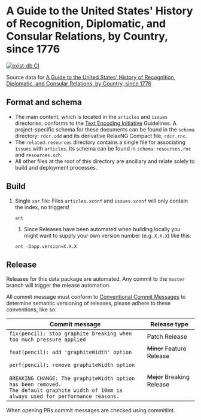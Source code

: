 # A Guide to the United States' History of Recognition, Diplomatic, and Consular Relations, by Country, since 1776

[![exist-db CI](https://github.com/HistoryAtState/rdcr/actions/workflows/build.yml/badge.svg)](https://github.com/HistoryAtState/rdcr/actions/workflows/build.yml)

Source data for [A Guide to the United States' History of Recognition, Diplomatic, and Consular Relations, by Country, since 1776](https://history.state.gov/countries)

## Format and schema

- The main content, which is located in the `articles` and `issues` directories, conforms to the [Text Encoding Initiative](http://www.tei-c.org/) Guidelines. A project-specific schema for these documents can be found in the `schema` directory: `rdcr.odd` and its derivative RelaxNG Compact file, `rdcr.rnc`.
- The `related-resources` directory contains a single file for associating `issues` with `articles`. Its schema can be found in `schema`: `resources.rnc` and `resources.sch`.
- All other files at the root of this directory are ancillary and relate solely to build and deployment processes.

## Build

1. Single `xar` file: Files `articles.xconf` and `issues.xconf` will only contain the index, no triggers!

    ```shell
    ant
    ```

    1. Since Releases have been automated when building locally you might want to supply your own version number (e.g. `X.X.X`) like this:

    ```shell
    ant -Dapp.version=X.X.X
    ```

## Release

Releases for this data package are automated. Any commit to the `master` branch will trigger the release automation.

All commit message must conform to [Conventional Commit Messages](https://www.conventionalcommits.org/en/v1.0.0/) to determine semantic versioning of releases, please adhere to these conventions, like so:

| Commit message  | Release type |
|-----------------|--------------|
| `fix(pencil): stop graphite breaking when too much pressure applied` | Patch Release |
| `feat(pencil): add 'graphiteWidth' option` | ~~Minor~~ Feature Release |
| `perf(pencil): remove graphiteWidth option`<br/><br/>`BREAKING CHANGE: The graphiteWidth option has been removed.`<br/>`The default graphite width of 10mm is always used for performance reasons.` | ~~Major~~ Breaking Release |

When opening PRs commit messages are checked using commitlint.